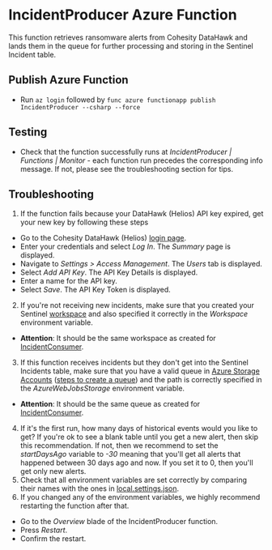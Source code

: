 # IncidentProducer Azure Function
This function retrieves ransomware alerts from Cohesity DataHawk and lands them in the queue for further processing and storing in the Sentinel Incident table.

## Publish Azure Function
* Run ``az login`` followed by ``func azure functionapp publish IncidentProducer --csharp --force``

## Testing
* Check that the function successfully runs at  _IncidentProducer | Functions | Monitor_ - each function run precedes the corresponding info message. If not, please see the troubleshooting section for tips.

## Troubleshooting
1. If the function fails because your DataHawk (Helios) API key expired, get your new key by following these steps
* Go to the Cohesity DataHawk (Helios) [login page](https://helios.cohesity.com/login).
* Enter your credentials and select _Log In_. The _Summary_ page is displayed.
* Navigate to _Settings > Access Management_. The _Users_ tab is displayed.
* Select _Add API Key_. The API Key Details is displayed.
* Enter a name for the API key.
* Select _Save_. The API Key Token is displayed.
2. If you're not receiving new incidents, make sure that you created your Sentinel [workspace](https://portal.azure.com/#view/HubsExtension/BrowseResource/resourceType/microsoft.securityinsightsarg%2Fsentinel) and also specified it correctly in the _Workspace_ environment variable.
* __Attention__: It should be the same workspace as created for [IncidentConsumer](https://github.com/cohesity/Azure-Sentinel/tree/CohesitySecurity.internal/Solutions/CohesitySecurity/Data%20Connectors/Helios2Sentinel/IncidentConsumer#readme).
3. If this function receives incidents but they don't get into the Sentinel Incidents table, make sure that you have a valid queue in [Azure Storage Accounts](https://portal.azure.com/#view/HubsExtension/BrowseResource/resourceType/Microsoft.Storage%2FStorageAccounts) ([steps to create a queue](https://learn.microsoft.com/azure/storage/queues/storage-quickstart-queues-portal)) and the path is correctly specified in the _AzureWebJobsStorage_ environment variable.
* __Attention__: It should be the same queue as created for [IncidentConsumer](https://github.com/cohesity/Azure-Sentinel/tree/CohesitySecurity.internal/Solutions/CohesitySecurity/Data%20Connectors/Helios2Sentinel/IncidentConsumer#readme).
4. If it's the first run, how many days of historical events would you like to get? If you're ok to see a blank table until you get a new alert, then skip this recommendation. If not, then we recommend to set the _startDaysAgo_ variable to _-30_ meaning that you'll get all alerts that happened between 30 days ago and now. If you set it to 0, then you'll get only new alerts.
5. Check that all environment variables are set correctly by comparing their names with the ones in [local.settings.json](https://github.com/cohesity/Azure-Sentinel/blob/CohesitySecurity.internal/Solutions/CohesitySecurity/Data%20Connectors/Helios2Sentinel/IncidentProducer/local.settings.json).
6. If you changed any of the environment variables, we highly recommend restarting the function after that.
* Go to the _Overview_ blade of the IncidentProducer function.
* Press _Restart_.
* Confirm the restart.
